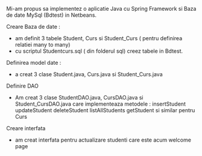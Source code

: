 Mi-am propus sa implementez o aplicatie Java cu Spring Framework
si Baza de date MySql (Bdtest) in Netbeans.

Creare Baza de date :
  - am definit 3 tabele Student, Curs si Student_Curs ( pentru definirea relatiei
    many to many)
  - cu scriptul Studentcurs.sql ( din folderul sql) creez tabele in Bdtest.

Definirea model date :
  - a creat 3 clase Student.java, Curs.java si Student_Curs.java

Definire DAO
  - Am creat 3 clase StudentDAO.java, CursDAO.java si Student_CursDAO.java care implementeaza metodele :
     	insertStudent
	updateStudent
	deleteStudent
	listAllStudents
	getStudent
     si similar pentru Curs

Creare interfata	
  - am creat interfata pentru actualizare studenti care este acum welcome page
